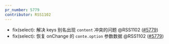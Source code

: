 ```yaml
---
pr_number: 5779
contributor: RSS1102
---
```


- fix(select): 解决 keys 别名出现 `content` 冲突的问题 @RSS1102 ([#5779](https://github.com/Tencent/tdesign-vue-next/pull/5779))
- fix(select): 恢复 onChange 的 `conte.option` 参数数据 @RSS1102 ([#5779](https://github.com/Tencent/tdesign-vue-next/pull/5779))
